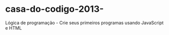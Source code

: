# casa-do-codigo-2013-
Lógica de programação - Crie seus primeiros programas usando JavaScript e HTML
